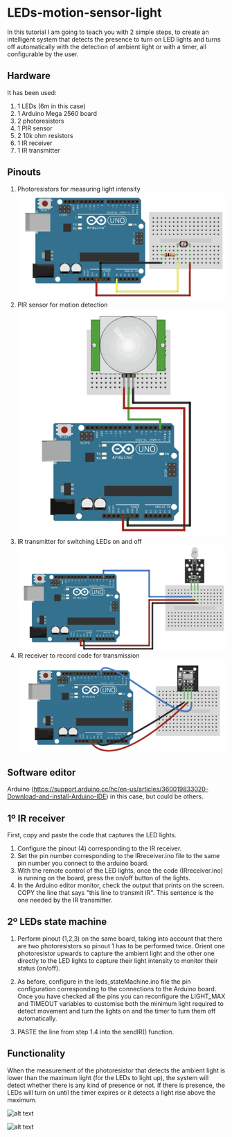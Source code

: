 # LEDs-motion-sensor-light

In this tutorial I am going to teach you with 2 simple steps, to create an intelligent system that detects the presence to turn on LED lights and turns off automatically with the detection of ambient light or with a timer, all configurable by the user.

## Hardware 
It has been used:
1. 1 LEDs (6m in this case)
2. 1 Arduino Mega 2560 board
3. 2 photoresistors
4. 1 PIR sensor
5. 2 10k ohm resistors
6. 1 IR receiver
7. 1 IR transmitter

## Pinouts
1. Photoresistors for measuring light intensity
![alt text](https://github.com/mksoz/LEDs-motion-sensor-light/blob/main/pngs/photores_pinout.png?raw=true)
2. PIR sensor for motion detection
![alt text](https://github.com/mksoz/LEDs-motion-sensor-light/blob/main/pngs/pir_pinout.png?raw=true)
3. IR transmitter for switching LEDs on and off
![alt text](https://github.com/mksoz/LEDs-motion-sensor-light/blob/main/pngs/transm_pinout.png?raw=true)
4. IR receiver to record code for transmission
![alt text](https://github.com/mksoz/LEDs-motion-sensor-light/blob/main/pngs/rec_pinout.png?raw=true)
## Software editor
Arduino (https://support.arduino.cc/hc/en-us/articles/360019833020-Download-and-install-Arduino-IDE) in this case, but could be others. 

## 1º IR receiver
First, copy and paste the code that captures the LED lights. 
1. Configure the pinout (4) corresponding to the IR receiver.  
2. Set the pin number corresponding to the IRreceiver.ino file to the same pin number you connect to the arduino board.
3. With the remote control of the LED lights, once the code (IRreceiver.ino) is running on the board, press the on/off button of the lights.
4. In the Arduino editor monitor, check the output that prints on the screen. COPY the line that says "this line to transmit IR". This sentence is the one needed by the IR transmitter.

## 2º LEDs state machine
1. Perform pinout (1,2,3) on the same board, taking into account that there are two photoresistors so pinout 1 has to be performed twice. Orient one photoresistor upwards to capture the ambient light and the other one directly to the LED lights to capture their light intensity to monitor their status (on/off).

2. As before, configure in the leds_stateMachine.ino file the pin configuration corresponding to the connections to the Arduino board. Once you have checked all the pins you can reconfigure the LIGHT_MAX and TIMEOUT variables to customise both the minimum light required to detect movement and turn the lights on and the timer to turn them off automatically.

3. PASTE the line from step 1.4 into the sendIR() function.

## Functionality
When the measurement of the photoresistor that detects the ambient light is lower than the maximum light (for the LEDs to light up), the system will detect whether there is any kind of presence or not.
If there is presence, the LEDs will turn on until the timer expires or it detects a light rise above the maximum.

![alt text](https://github.com/mksoz/LEDs-motion-sensor-light/blob/main/pngs/demo1.gif?raw=true)

![alt text](https://github.com/mksoz/LEDs-motion-sensor-light/blob/main/pngs/demo2.gif?raw=true)

